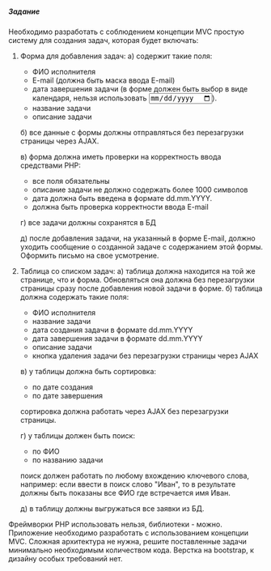 ##### Задание

Необходимо разработать с соблюдением концепции MVC простую систему для создания задач, которая будет включать:

1. Форма для добавления задач:
   а) содержит такие поля:
      + ФИО исполнителя
      + E-mail (должна быть маска ввода E-mail)
      + дата завершения задачи (в форме должен быть выбор в виде календаря, нельзя использовать <input type="date">).
      + название задачи
      + описание задачи

   б) все данные с формы должны отправляться без перезагрузки страницы через AJAX.

   в) форма должна иметь проверки на корректность ввода средствами PHP:
      + все поля обязательны
      + описание задачи не должно содержать более 1000 символов
      + дата должна быть введена в формате dd.mm.YYYY.
      + должна быть проверка корректности ввода E-mail

   г) все задачи должны сохранятся в БД

   д) после добавления задачи, на указанный в форме E-mail, должно уходить сообщение о созданной задаче с содержанием этой формы. Оформить письмо на свое усмотрение.

2. Таблица со списком задач:
   а) таблица должна находится на той же странице, что и форма. Обновляться она должна без перезагрузки страницы сразу после добавления новой задачи в форме.
   б) таблица должна содержать такие поля:
      + ФИО исполнителя
      + название задачи
      + дата создания задачи в формате dd.mm.YYYY
      + дата завершения задачи в формате dd.mm.YYYY
      + описание задачи
      + кнопка удаления задачи без перезагрузки страницы через AJAX

   в) у таблицы должна быть сортировка:
      + по дате создания
      + по дате завершения

   сортировка должна работать через AJAX без перезагрузки страницы.

   г) у таблицы должен быть поиск:
      + по ФИО
      + по названию задачи

   поиск должен работать по любому вхождению ключевого слова, например: если ввести в поиск слово "Иван", то в результате должны быть показаны все ФИО где встречается имя Иван.

   д) в таблицу должны выгружаться все заявки из БД.

Фреймворки PHP использовать нельзя, библиотеки - можно. Приложение необходимо разработать с использованием концепции MVC. Сложная архитектура не нужна, решите поставленные задачи минимально необходимым количеством кода. Верстка на bootstrap, к дизайну особых требований нет.
